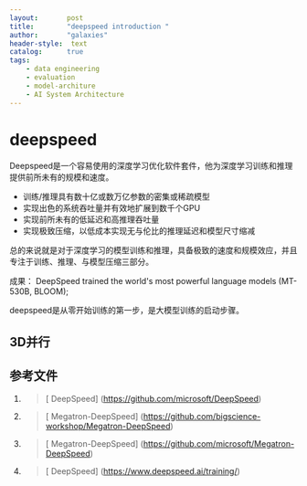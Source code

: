 ```yaml
---
layout:       post
title:        "deepspeed introduction "
author:       "galaxies"
header-style:  text
catalog:      true
tags:
    - data engineering
    - evaluation
    - model-architure
    - AI System Architecture
---
```


# deepspeed

Deepspeed是一个容易使用的深度学习优化软件套件，他为深度学习训练和推理提供前所未有的规模和速度。
* 训练/推理具有数十亿或数万亿参数的密集或稀疏模型
* 实现出色的系统吞吐量并有效地扩展到数千个GPU
* 实现前所未有的低延迟和高推理吞吐量
* 实现极致压缩，以低成本实现无与伦比的推理延迟和模型尺寸缩减

总的来说就是对于深度学习的模型训练和推理，具备极致的速度和规模效应，并且专注于训练、推理、与模型压缩三部分。

成果：
DeepSpeed trained the world's most powerful language models (MT-530B, BLOOM);

deepspeed是从零开始训练的第一步，是大模型训练的启动步骤。


## 3D并行


## 参考文件

1.  > [ DeepSpeed]
   (https://github.com/microsoft/DeepSpeed) 

2.  > [ Megatron-DeepSpeed]
   (https://github.com/bigscience-workshop/Megatron-DeepSpeed) 

3.  > [ Megatron-DeepSpeed]
   (https://github.com/microsoft/Megatron-DeepSpeed) 

4.  > [ DeepSpeed]
   (https://www.deepspeed.ai/training/) 


